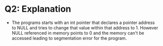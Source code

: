 # Q2: Explanation

- The programs starts with an int pointer that declares a pointer address to NULL and tries to change that value within that address to 1. However NULL referenced in memory points to 0 and the memory can't be accessed leading to segmentation error for the program.
